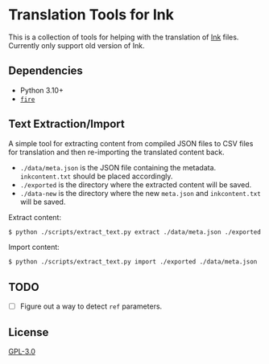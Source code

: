 # Translation Tools for Ink

This is a collection of tools for helping with the translation of
[Ink](https://github.com/inkle/ink) files. Currently only support old version of Ink.

## Dependencies

- Python 3.10+
- [`fire`](https://github.com/google/python-fire)

## Text Extraction/Import

A simple tool for extracting content from compiled JSON files to CSV files for translation
and then re-importing the translated content back.

- `./data/meta.json` is the JSON file containing the metadata. `inkcontent.txt` should be placed accordingly.
- `./exported` is the directory where the extracted content will be saved.
- `./data-new` is the directory where the new `meta.json` and `inkcontent.txt` will be saved.

Extract content:
```bash
$ python ./scripts/extract_text.py extract ./data/meta.json ./exported
```

Import content:
```bash
$ python ./scripts/extract_text.py import ./exported ./data/meta.json ./data-new
```

## TODO

- [ ] Figure out a way to detect `ref` parameters.

## License

[GPL-3.0](./LICENSE)
